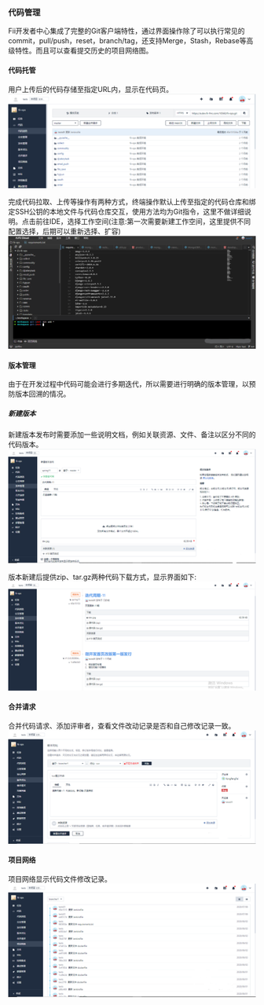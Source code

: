 ### 代码管理
Fii开发者中心集成了完整的Git客户端特性，通过界面操作除了可以执行常见的commit，pull/push，reset，branch/tag，还支持Merge，Stash，Rebase等高级特性。而且可以查看提交历史的项目网络图。
#### 代码托管
用户上传后的代码存储至指定URL内，显示在代码页。
![](../图片/开发者中心/功能介绍/代码管理/5f0c005d1a335.PNG)

完成代码拉取、上传等操作有两种方式，终端操作默认上传至指定的代码仓库和绑定SSH公钥的本地文件与代码仓库交互，使用方法均为Git指令，这里不做详细说明。点击前往IDE，选择工作空间(注意:第一次需要新建工作空间，这里提供不同配置选择，后期可以重新选择、扩容)
![](../图片/开发者中心/功能介绍/代码管理/5f0d5ce3335ef.png)
#### 版本管理
由于在开发过程中代码可能会进行多期迭代，所以需要进行明确的版本管理，以预防版本回溯的情况。

##### 新建版本
新建版本发布时需要添加一些说明文档，例如关联资源、文件、备注以区分不同的代码版本。
![](../图片/开发者中心/功能介绍/代码管理/5f0c029681800.PNG)

版本新建后提供zip、tar.gz两种代码下载方式，显示界面如下:
![](../图片/开发者中心/功能介绍/代码管理/5f0c03b3bec2c.PNG)
#### 合并请求
合并代码请求、添加评审者，查看文件改动记录是否和自己修改记录一致。
![](../图片/开发者中心/功能介绍/代码管理/5f0c0819458e1.PNG)
#### 项目网络
项目网络显示代码文件修改记录。
![](../图片/开发者中心/功能介绍/代码管理/5f0c08c375cc3.PNG)
